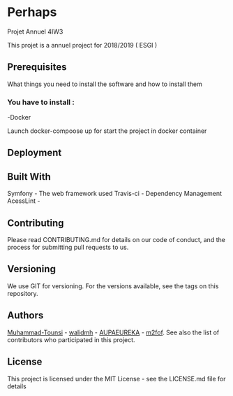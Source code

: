 # Perhaps
Projet Annuel 4IW3

This projet is a annuel project for 2018/2019 ( ESGI )

## Prerequisites

What things you need to install the software and how to install them

### You have to install : 

-Docker

Launch docker-compoose up for start the project in docker container


## Deployment



## Built With

Symfony - The web framework used
Travis-ci - Dependency Management
AcessLint -

## Contributing

Please read CONTRIBUTING.md for details on our code of conduct, and the process for submitting pull requests to us.

## Versioning

We use GIT for versioning. For the versions available, see the tags on this repository.

## Authors

[Muhammad-Tounsi](https://github.com/Muhammad-Tounsi) - [walidmh](https://github.com/walidmh) - [AUPAEUREKA](https://github.com/AUPAEUREKA) - [m2fof](https://github.com/m2fof).
See also the list of contributors who participated in this project.

## License

This project is licensed under the MIT License - see the LICENSE.md file for details

